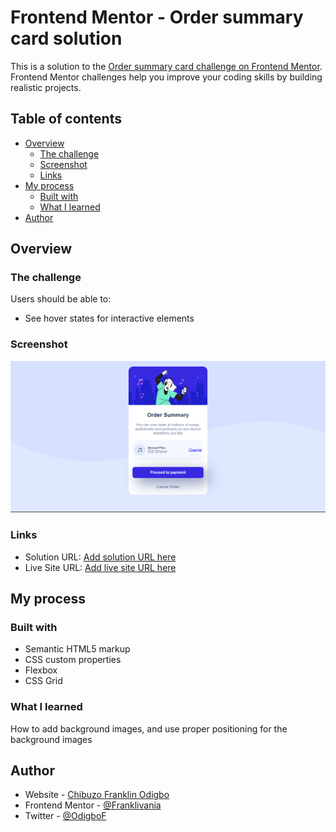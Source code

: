 # Frontend Mentor - Order summary card solution

This is a solution to the [Order summary card challenge on Frontend Mentor](https://www.frontendmentor.io/challenges/order-summary-component-QlPmajDUj). Frontend Mentor challenges help you improve your coding skills by building realistic projects. 

## Table of contents

- [Overview](#overview)
  - [The challenge](#the-challenge)
  - [Screenshot](#screenshot)
  - [Links](#links)
- [My process](#my-process)
  - [Built with](#built-with)
  - [What I learned](#what-i-learned)
- [Author](#author)

## Overview

### The challenge

Users should be able to:

- See hover states for interactive elements

### Screenshot

![](./screenshot.png)


### Links

- Solution URL: [Add solution URL here](https://franklivania-order-summary-component.netlify.app/)
- Live Site URL: [Add live site URL here](https://franklivania-order-summary-component.netlify.app/)

## My process

### Built with

- Semantic HTML5 markup
- CSS custom properties
- Flexbox
- CSS Grid

### What I learned

How to add background images, and use proper positioning for the background images
## Author

- Website - [Chibuzo Franklin Odigbo](https://github.com/Franklivania)
- Frontend Mentor - [@Franklivania](https://www.frontendmentor.io/profile/Franklivania)
- Twitter - [@OdigboF](https://www.twitter.com/OdigboF)
